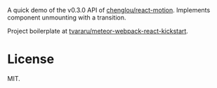 A quick demo of the v0.3.0 API of [chenglou/react-motion](https://github.com/chenglou/react-motion). Implements component unmounting with a transition.

Project boilerplate at  [tvararu/meteor-webpack-react-kickstart](https://github.com/tvararu/meteor-webpack-react-kickstart).

# License

MIT.
